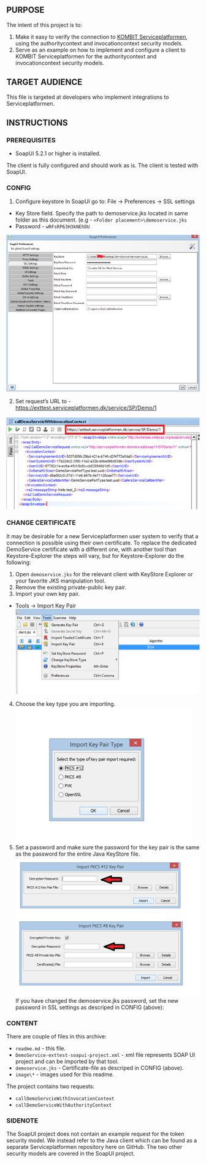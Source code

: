 ## PURPOSE

The intent of this project is to:
1. Make it easy to verify the connection to [KOMBIT Serviceplatformen](https://www.serviceplatformen.dk), 
using the authoritycontext and invocationcontext security models.
2. Serve as an example on how to implement and configure a client to KOMBIT Serviceplatformen for the 
authoritycontext and invocationcontext security models.

## TARGET AUDIENCE

This file is targeted at developers who implement integrations to Serviceplatformen.

## INSTRUCTIONS

### PREREQUISITES

 * SoapUI 5.2.1 or higher is installed.
 
The client is fully configured and should work as is. The client is tested with SoapUI.

### CONFIG

1.	Configure keystore
In SoapUI go to:
File -> Preferences -> SSL settings
-	Key Store field. Specify the path to demoservice.jks located in same folder as this document. (e.g -
`<Folder placement>\demoservice.jks`
-	Password -  `wRFsRP63H3kNEhDU`

![alt tag](image/Certificate.png)

2.	Set request’s URL to - https://exttest.serviceplatformen.dk/service/SP/Demo/1

![alt tag](image/Endpoint.png)

### CHANGE CERTIFICATE

It may be desirable for a new Serviceplatformen user system to verify that a connection is possible using their own certificate.
To replace the dedicated DemoService certificate with a different one, with another tool than Keystore-Explorer the steps will vary,
but for Keystore-Explorer do the following:

1. Open `demoservice.jks` for the relevant client with KeyStore Explorer or your favorite JKS manipulation tool.
2. Remove the existing private-public key pair.
3. Import your own key pair.
* Tools -> Import Key Pair
![alt tag](image/import.png)
4. Choose the key type you are importing.
![alt tag](image/type.png)
5. Set a password and make sure the password for the key pair is the same as the password for the entire Java KeyStore file.
![alt tag](image/password.png)
   If you have changed the demoservice.jks password, set the new password in SSL settings as descriped in CONFIG (above):

### CONTENT

There are couple of files in this archive:

- `readme.md` - this file.
- `DemoService-exttest-soapui-project.xml` - xml file represents SOAP UI project and can be imported by that tool.
- `demoservice.jks` - Certificate-file as descriped in CONFIG (above).
- `image\*` - images used for this readme.

The project contains two requests:
- `callDemoServcieWithInvocationContext`
- `callDemoServiceWithAuthorityContext`

### SIDENOTE
The SoapUI project does not contain an example request for the token security model. We instead refer to the Java client which can be found as a separate Serviceplatformen repository here on GitHub. 
The two other security models are covered in the SoapUI project.